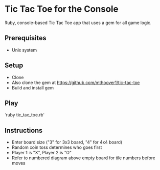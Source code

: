 Tic Tac Toe for the Console
===========

Ruby, console-based Tic Tac Toe app that uses a gem for all game logic.

Prerequisites
-----
- Unix system

Setup
-----
- Clone
- Also clone the gem at https://github.com/mthoover1/tic-tac-toe
- Build and install gem

Play
-----
'ruby tic_tac_toe.rb'

Instructions
-----
- Enter board size ("3" for 3x3 board, "4" for 4x4 board)
- Random coin toss determines who goes first
- Player 1 is "X", Player 2 is "O"
- Refer to numbered diagram above empty board for tile numbers before moves
